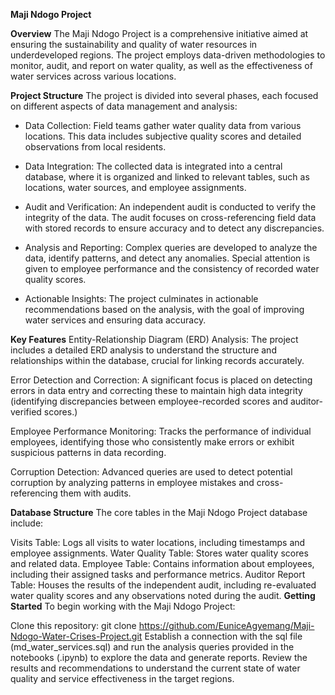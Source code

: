 **Maji Ndogo Project**

**Overview**
The Maji Ndogo Project is a comprehensive initiative aimed at ensuring the sustainability and quality of water resources in underdeveloped regions. The project employs data-driven methodologies to monitor, audit, and report on water quality, as well as the effectiveness of water services across various locations.

**Project Structure**
The project is divided into several phases, each focused on different aspects of data management and analysis:

- Data Collection: Field teams gather water quality data from various locations. This data includes subjective quality scores and detailed observations from local residents.

- Data Integration: The collected data is integrated into a central database, where it is organized and linked to relevant tables, such as locations, water sources, and employee assignments.

- Audit and Verification: An independent audit is conducted to verify the integrity of the data. The audit focuses on cross-referencing field data with stored records to ensure accuracy and to detect any discrepancies.

- Analysis and Reporting: Complex queries are developed to analyze the data, identify patterns, and detect any anomalies. Special attention is given to employee performance and the consistency of recorded water quality scores.

- Actionable Insights: The project culminates in actionable recommendations based on the analysis, with the goal of improving water services and ensuring data accuracy.

**Key Features**
Entity-Relationship Diagram (ERD) Analysis: The project includes a detailed ERD analysis to understand the structure and relationships within the database, crucial for linking records accurately.

Error Detection and Correction: A significant focus is placed on detecting errors in data entry and correcting these to maintain high data integrity (identifying discrepancies between employee-recorded scores and auditor-verified scores.)

Employee Performance Monitoring: Tracks the performance of individual employees, identifying those who consistently make errors or exhibit suspicious patterns in data recording.

Corruption Detection: Advanced queries are used to detect potential corruption by analyzing patterns in employee mistakes and cross-referencing them with audits.

**Database Structure**
The core tables in the Maji Ndogo Project database include:

Visits Table: Logs all visits to water locations, including timestamps and employee assignments.
Water Quality Table: Stores water quality scores and related data.
Employee Table: Contains information about employees, including their assigned tasks and performance metrics.
Auditor Report Table: Houses the results of the independent audit, including re-evaluated water quality scores and any observations noted during the audit.
**Getting Started**
To begin working with the Maji Ndogo Project:

Clone this repository: git clone https://github.com/EuniceAgyemang/Maji-Ndogo-Water-Crises-Project.git
Establish a connection with the sql file (md_water_services.sql) and run the analysis queries provided in the notebooks (.ipynb) to explore the data and generate reports.
Review the results and recommendations to understand the current state of water quality and service effectiveness in the target regions.
